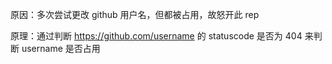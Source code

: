 原因：多次尝试更改 github 用户名，但都被占用，故怒开此 rep

原理：通过判断 https://github.com/username 的 statuscode 是否为 404 来判断 username 是否占用